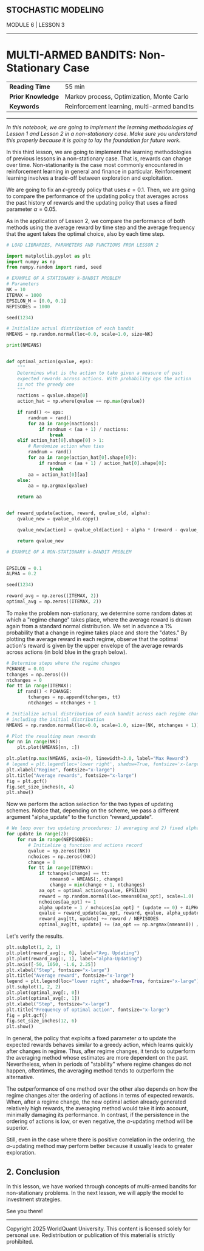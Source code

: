 ## STOCHASTIC MODELING
MODULE 6 | LESSON 3


---

# **MULTI-ARMED BANDITS: Non-Stationary Case**

|  |  |
|:---|:---|
|**Reading Time** |  55 min |
|**Prior Knowledge** |Markov process, Optimization, Monte Carlo  |
|**Keywords** |Reinforcement learning, multi-armed bandits


---

*In this notebook, we are going to implement the learning methodologies of Lesson 1 and Lesson 2 in a non-stationary case. Make sure you understand this properly because it is going to lay the foundation for future work.*

In this third lesson, we are going to implement the learning methodologies of previous lessons in a non-stationary case. That is, rewards can change over time. Non-stationarity is the case most commonly encountered in reinforcement learning in general and finance in particular. Reinforcement learning involves a trade-off between exploration and exploitation.

We are going to fix an $\epsilon$-greedy policy that uses $\varepsilon=0.1$. Then, we are going to compare the performance of the updating policy that averages across the past history of rewards and the updating policy that uses a fixed parameter $\alpha=0.05$.

As in the application of Lesson 2, we compare the performance of both methods using the average reward by time step and the average frequency that the agent takes the optimal choice, also by each time step.


```python
# LOAD LIBRARIES, PARAMETERS AND FUNCTIONS FROM LESSON 2

import matplotlib.pyplot as plt
import numpy as np
from numpy.random import rand, seed

# EXAMPLE OF A STATIONARY k-BANDIT PROBLEM
# Parameters
NK = 10
ITEMAX = 1000
EPSILON_M = [0.0, 0.1]
NEPISODES = 1000

seed(1234)

# Initialize actual distribution of each bandit
NMEANS = np.random.normal(loc=0.0, scale=1.0, size=NK)

print(NMEANS)


def optimal_action(qvalue, eps):
    """
    Determines what is the action to take given a measure of past
    expected rewards across actions. With probability eps the action
    is not the greedy one
    """
    nactions = qvalue.shape[0]
    action_hat = np.where(qvalue == np.max(qvalue))

    if rand() <= eps:
        randnum = rand()
        for aa in range(nactions):
            if randnum < (aa + 1) / nactions:
                break
    elif action_hat[0].shape[0] > 1:
        # Randomize action when ties
        randnum = rand()
        for aa in range(action_hat[0].shape[0]):
            if randnum < (aa + 1) / action_hat[0].shape[0]:
                break
        aa = action_hat[0][aa]
    else:
        aa = np.argmax(qvalue)

    return aa


def reward_update(action, reward, qvalue_old, alpha):
    qvalue_new = qvalue_old.copy()

    qvalue_new[action] = qvalue_old[action] + alpha * (reward - qvalue_old[action])

    return qvalue_new
```


```python
# EXAMPLE OF A NON-STATIONARY k-BANDIT PROBLEM


EPSILON = 0.1
ALPHA = 0.2

seed(1234)

reward_avg = np.zeros((ITEMAX, 2))
optimal_avg = np.zeros((ITEMAX, 2))
```

To make the problem non-stationary, we determine some random dates at which a "regime change" takes place, where the average reward is drawn again from a standard normal distribution. We set in advance a 1% probability that a change in regime takes place and store the "dates." By plotting the average reward in each regime, observe that the optimal action's reward is given by the upper envelope of the average rewards across actions (in bold blue in the graph below). <span style='color: transparent; font-size:1%'>All rights reserved WQU WorldQuant University QQQQ</span>


```python
# Determine steps where the regime changes
PCHANGE = 0.01
tchanges = np.zeros(())
ntchanges = 0
for tt in range(ITEMAX):
    if rand() < PCHANGE:
        tchanges = np.append(tchanges, tt)
        ntchanges = ntchanges + 1

# Initialize actual distribution of each bandit across each regime change
# including the initial distribution
NMEANS = np.random.normal(loc=0.0, scale=1.0, size=(NK, ntchanges + 1))

# Plot the resulting mean rewards
for nn in range(NK):
    plt.plot(NMEANS[nn, :])

plt.plot(np.max(NMEANS, axis=0), linewidth=3.0, label="Max Reward")
# legend = plt.legend(loc='lower right', shadow=True, fontsize='x-large')
plt.xlabel("Regime", fontsize="x-large")
plt.title("Average rewards", fontsize="x-large")
fig = plt.gcf()
fig.set_size_inches(6, 4)
plt.show()
```

Now we perform the action selection for the two types of updating schemes. Notice that, depending on the scheme, we pass a different argument "alpha_update" to the function "reward_update".


```python
# We loop over two updating procedures: 1) averaging and 2) fixed alpha
for update in range(2):
    for run in range(NEPISODES):
        # Initialize q function and actions record
        qvalue = np.zeros((NK))
        nchoices = np.zeros((NK))
        change = 0
        for tt in range(ITEMAX):
            if tchanges[change] == tt:
                nmeans0 = NMEANS[:, change]
                change = min(change + 1, ntchanges)
            aa_opt = optimal_action(qvalue, EPSILON)
            reward = np.random.normal(loc=nmeans0[aa_opt], scale=1.0)
            nchoices[aa_opt] += 1
            alpha_update = 1 / nchoices[aa_opt] * (update == 0) + ALPHA * (update == 1)
            qvalue = reward_update(aa_opt, reward, qvalue, alpha_update)
            reward_avg[tt, update] += reward / NEPISODES
            optimal_avg[tt, update] += (aa_opt == np.argmax(nmeans0)) / NEPISODES
```

Let's verify the results.


```python
plt.subplot(1, 2, 1)
plt.plot(reward_avg[:, 0], label="Avg. Updating")
plt.plot(reward_avg[:, 1], label="alpha-Updating")
plt.axis([-50, 1050, -1.6, 2.25])
plt.xlabel("Step", fontsize="x-large")
plt.title("Average reward", fontsize="x-large")
legend = plt.legend(loc="lower right", shadow=True, fontsize="x-large")
plt.subplot(1, 2, 2)
plt.plot(optimal_avg[:, 0])
plt.plot(optimal_avg[:, 1])
plt.xlabel("Step", fontsize="x-large")
plt.title("Frequency of optimal action", fontsize="x-large")
fig = plt.gcf()
fig.set_size_inches(12, 6)
plt.show()
```

In general, the policy that exploits a fixed parameter $\alpha$ to update the expected rewards behaves similar to a greedy action, which learns quickly after changes in regime. Thus, after regime changes, it tends to outperform the averaging method whose estimates are more dependent on the past. Nevertheless, when in periods of "stability" where regime changes do not happen, oftentimes, the averaging method tends to outperform the alternative.

The outperformance of one method over the other also depends on how the regime changes alter the ordering of actions in terms of expected rewards. When, after a regime change, the new optimal action already generated relatively high rewards, the averaging method would take it into account, minimally damaging its performance. In contrast, if the persistence in the ordering of actions is low, or even negative, the $\alpha$-updating method will be superior.

Still, even in the case where there is positive correlation in the ordering, the $\alpha$-updating method may perform better because it usually leads to greater exploration.

## **2. Conclusion**

In this lesson, we have worked through concepts of multi-armed bandits for non-stationary problems. In the next lesson, we will apply the model to investment strategies.

See you there!

---
Copyright 2025 WorldQuant University. This
content is licensed solely for personal use. Redistribution or
publication of this material is strictly prohibited.


